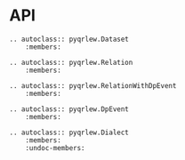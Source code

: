 
# API

```{eval-rst}
.. autoclass:: pyqrlew.Dataset
    :members:
```

```{eval-rst}
.. autoclass:: pyqrlew.Relation
    :members:
```

```{eval-rst}
.. autoclass:: pyqrlew.RelationWithDpEvent
    :members:
```

```{eval-rst}
.. autoclass:: pyqrlew.DpEvent
    :members:
```

```{eval-rst}
.. autoclass:: pyqrlew.Dialect
    :members:
    :undoc-members:
```


